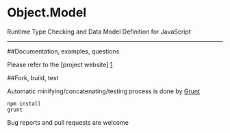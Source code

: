 Object.Model
============

Runtime Type Checking and Data Model Definition for JavaScript

---

##Documentation, examples, questions

Please refer to the [project website] [1]

##Fork, build, test

Automatic minifying/concatenating/testing process is done by [Grunt]
```
npm install
grunt
```

Bug reports and pull requests are welcome

[1]:http://syllab.fr/projets/web/ObjectModel/
[Grunt]:http://gruntjs.com/getting-started
